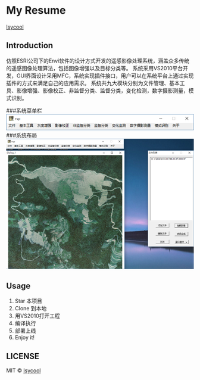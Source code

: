 # My Resume

[lsycool](https://github.com/lsycool/rsp)

## Introduction

仿照ESRI公司下的Envi软件的设计方式开发的遥感影像处理系统，涵盖众多传统的遥感图像处理算法，包括图像增强以及目标分类等。
系统采用VS2010平台开发，GUI界面设计采用MFC，系统实现插件接口，用户可以在系统平台上通过实现插件的方式来满足自己的应用需求。
系统共九大模块分别为文件管理、基本工具、影像增强、影像校正、非监督分类、监督分类，变化检测，数字摄影测量，模式识别。

###系统菜单栏
![Image text](https://github.com/lsycool/imgFolder/blob/master/rsp1.png)
###系统布局
![Image text](https://github.com/lsycool/imgFolder/blob/master/rsp2.png)

## Usage

1. Star 本项目
2. Clone 到本地
3. 用VS2010打开工程
4. 编译执行
5. 部署上线
6. Enjoy it!


## LICENSE

MIT © [lsycool](https://github.com/lsycool/rsp)